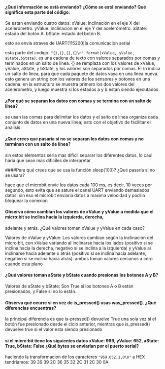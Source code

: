 #### ¿Qué información se está enviando? ¿Cómo se está enviando? Qué significa esta parte del código: 


Se estan enviando cuatro datos: xValue: inclinación en el eje X del acelerómetro. yValue: inclinación en el eje Y del acelerómetro.
aState: estado del botón A. bState: estado del botón B.

esto se envia atraves de UART(115200)la comunicacion serial

esta parte del codigo: ```"{},{},{},{}\n".format(xValue, yValue, aState,bState)```. es una cadena de texto con valores separados por comas 
y terminados en un salto de línea. {} se remplaza con los valores de xValue, yValue, aState, y bState, y los valores son separados por comas.
El \n indica un salto de línea, para que cada paquete de datos vaya en una línea nueva. esto genera un string con los valores de los sensores
y botones en una cadena. en la estructura se muestra primero los dos valores del acelerometro, y luego muestra si los estados a y b estan 
siendo ejecutados.

#### ¿Por qué se separan los datos con comas y se termina con un salto de línea?

se usan las comas para delimitar los datos y el salto de línea organiza cada conjunto de datos en una nueva línea; esto con el objetivo de 
facilitar el analisis

#### ¿Qué crees que pasaría si no se separan los datos con comas y no terminan con un salto de línea?

sin estos elementos seria mas dificil separar los diferentes datos, lo caul haria que sean mas dificiles de interpretar 

####Para qué crees que se usa la función sleep(100)? ¿Qué pasaría si no se usara?

hace que el microbit envie los datos cada 100 ms, es decir, 10 veces por segundo, esto evita que se sature el canal UART enviando 
demasiados datos. sin eso el microbit enviaria datos a maxima velocidad y podria bloquear la conexion 

#### Observa cómo cambian los valores de xValue y yValue a medida que el micro:bit se inclina hacia la izquierda, derecha, 
adelante y atrás. ¿Qué valores toman xValue y yValue en cada caso?

Valores de xValue y yValue: Los valores cambian según la inclinación del micro:bit, con xValue variando al inclinarse
hacia los lados (positivo si se inclina hacia la derecha, negativo si se inclina a la izquierda) y yValue al inclinarse 
hacia adelante o atrás (positivo si se inclina hacia adelante, negativo si se inclina hacia atrás). ambos toman valores cercanos a cero
cuando esta plano

#### ¿Qué valores toman aState y bState cuando presionas los botones A y B?

Valores de aState y bState: Son True si los botones A o B están presionados, y False si no lo están.

#### Observa qué ocurre si en vez de is_pressed() usas was_pressed(). ¿Qué diferencias encuentras?

la principal diferencia es que is-pressed() devuelve True una sola vez si el botón fue presionado desde el ciclo anterior,
mientras que is_pressed() devuelve true si el valor esta siendo presionado

#### si el micro:bit tiene los siguientes datos xValue: 969, yValue: 652, aState: True, bState: False ¿Qué bytes se enviarían por el puerto serial? 

haciendo la transformacion de los caracteres ```"969,652,1,0\n"``` a HEX tendriamos: 39 36 39 2C 36 35 32 2C 31 2C 30 0A








